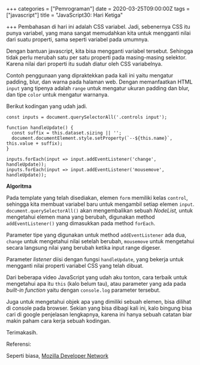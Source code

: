 +++
categories = ["Pemrograman"]
date = 2020-03-25T09:00:00Z
tags = ["javascript"]
title = "JavaScript30: Hari Ketiga"

+++
Pembahasan di hari ini adalah CSS variabel. Jadi, sebenernya CSS itu punya variabel, yang mana sangat memudahkan kita untuk mengganti nilai dari suatu properti, sama seperti variabel pada umumnya.<!--more-->

Dengan bantuan javascript, kita bisa mengganti variabel tersebut. Sehingga tidak perlu merubah satu per satu properti pada masing-masing selektor. Karena nilai dari properti itu sudah diatur oleh CSS variabelnya.

Contoh penggunaan yang dipraktekkan pada kali ini yaitu mengatur padding, blur, dan warna pada halaman web. Dengan memanfaatkan HTML `input` yang tipenya adalah `range` untuk mengatur ukuran padding dan blur, dan tipe `color` untuk mengatur warnanya.

Berikut kodingan yang udah jadi.

    const inputs = document.querySelectorAll('.controls input');
    
    function handleUpdate() {
      const suffix = this.dataset.sizing || '';
      document.documentElement.style.setProperty(`--${this.name}`, this.value + suffix);
    }
    
    inputs.forEach(input => input.addEventListener('change', handleUpdate));
    inputs.forEach(input => input.addEventListener('mousemove', handleUpdate));

**Algoritma**

Pada template yang telah disediakan, elemen `form` memiliki kelas `control`, sehingga kita membuat variabel baru untuk mengambil setiap elemen `input`. `document.querySelectorAll()` akan mengembalikan sebuah _NodeList,_ untuk mengetahui elemen mana yang berubah, digunakan method `addEventListener()` yang dimasukkan pada method `forEach`.

Parameter tipe yang digunakan untuk method `addEventListener` ada dua, `change` untuk mengetahui nilai setelah berubah, `mousemove` untuk mengetahui secara langsung nilai yang berubah ketika input range digeser.

Parameter _listener_ diisi dengan fungsi `handleUpdate`, yang bekerja untuk mengganti nilai properti variabel CSS yang telah dibuat.

Dari beberapa video JavaScript yang udah aku tonton, cara terbaik untuk mengetahui apa itu `this` (kalo belum tau), atau parameter yang ada pada _built-in function_ yaitu dengan `console.log` parameter tersebut.

Juga untuk mengetahui objek apa yang dimiliki sebuah elemen, bisa dilihat di console pada browser. Sekian yang bisa dibagi kali ini, kalo bingung bisa cari di google penjelasan lengkapnya, karena ini hanya sebuah catatan biar makin paham cara kerja sebuah kodingan.

Terimakasih.

Referensi:

Seperti biasa, [Mozilla Developer Network](https://developer.mozilla.org/en-US/ "Dokumentasi")